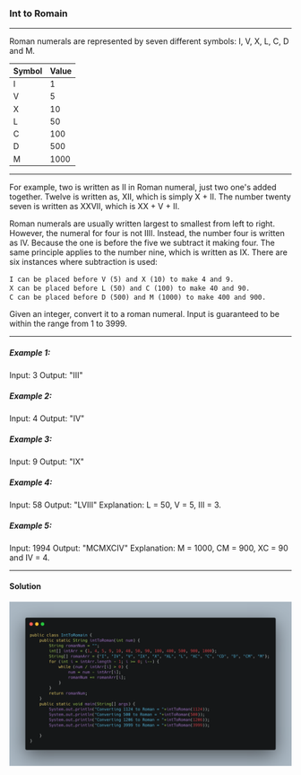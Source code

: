 ### Int to Romain

--------

Roman numerals are represented by seven different symbols: I, V, X, L, C, D and M.

|Symbol      | Value|
|---|---|
|I            | 1|
|V           |  5|
|X           |  10|
|L           |  50|
|C           |  100|
|D            | 500|
|M             |1000|

-------

For example, two is written as II in Roman numeral, just two one's added together. Twelve is written as, XII, which is simply X + II. The number twenty seven is written as XXVII, which is XX + V + II.

Roman numerals are usually written largest to smallest from left to right. However, the numeral for four is not IIII. Instead, the number four is written as IV. Because the one is before the five we subtract it making four. The same principle applies to the number nine, which is written as IX. There are six instances where subtraction is used:

    I can be placed before V (5) and X (10) to make 4 and 9. 
    X can be placed before L (50) and C (100) to make 40 and 90. 
    C can be placed before D (500) and M (1000) to make 400 and 900.

Given an integer, convert it to a roman numeral. Input is guaranteed to be within the range from 1 to 3999.

------


##### Example 1:

Input: 3
Output: "III"

##### Example 2:

Input: 4
Output: "IV"

##### Example 3:

Input: 9
Output: "IX"

##### Example 4:

Input: 58
Output: "LVIII"
Explanation: L = 50, V = 5, III = 3.

##### Example 5:

Input: 1994
Output: "MCMXCIV"
Explanation: M = 1000, CM = 900, XC = 90 and IV = 4.


-------

#### Solution


![](carbon(1).png)

